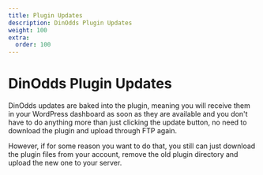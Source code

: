 ```yaml
---
title: Plugin Updates
description: DinOdds Plugin Updates
weight: 100
extra:
  order: 100
---
```


# DinOdds Plugin Updates

DinOdds updates are baked into the plugin, meaning you will receive them in your WordPress dashboard as soon as they are available and you don't have to do anything more than just clicking the update button, no need to download the plugin and upload through FTP again.

However, if for some reason you want to do that, you still can just download the plugin files from your account, remove the old plugin directory and upload the new one to your server.
